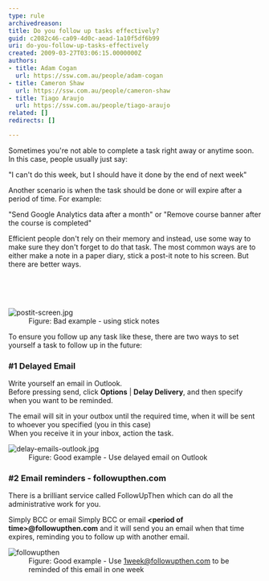```yaml
---
type: rule
archivedreason: 
title: Do you follow up tasks effectively?
guid: c2082c46-ca09-4d0c-aead-1a10f5df6b99
uri: do-you-follow-up-tasks-effectively
created: 2009-03-27T03:06:15.0000000Z
authors:
- title: Adam Cogan
  url: https://ssw.com.au/people/adam-cogan
- title: Cameron Shaw
  url: https://ssw.com.au/people/cameron-shaw
- title: Tiago Araujo
  url: https://ssw.com.au/people/tiago-araujo
related: []
redirects: []

---
```



<p>Sometimes you're not&#160;able to complete a task right away or anytime soon. In this case, people usually just say&#58;</p><p class="ssw15-rteElement-GreyBox">&quot;I can't do this&#160;week, but I should have it done by the end of next week&quot;<br></p><p>Another scenario is when the task should be done or will expire after a period of time. For example&#58;&#160;</p><p class="ssw15-rteElement-GreyBox">&quot;Send Google Analytics data after a month&quot; or &quot;Remove course banner after the course is completed&quot;<br></p><p>Efficient people don't rely on their memory and instead,&#160;use some way to make sure they don't forget to do that task.&#160;The most common ways are to either make a note in a paper diary, stick a post-it note to his screen. But there are better ways.​<br><br></p>

<br><excerpt class='endintro'></excerpt><br>
<dl class="badImage"><dt> <img src="/PublishingImages/postit-screen.jpg" alt="postit-screen.jpg" /> </dt><dd>Figure&#58; Bad example - using stick notes</dd></dl><p>To ensure you follow up any task like these, there are two ways to set yourself a task to follow up in the future&#58;</p><h3 class="ssw15-rteElement-H3">#1 Delayed Email <br></h3><p>Write yourself an email in Outlook. <br>Before pressing send, click <b>Options</b> | <b>Delay Delivery</b>, and then specify when you want to be reminded.</p><p>The email will sit in your outbox until the required time, when it will be sent to whoever you specified (you in this case)<br>When you receive it in your inbox, action the task.<br></p><dl class="goodImage"><dt> <img src="/PublishingImages/delay-emails-outlook.jpg" alt="delay-emails-outlook.jpg" /> </dt><dd>Figure&#58; Good example -&#160;Use delayed email on Outlook <br></dd></dl><h3 class="ssw15-rteElement-H3">#2 Email reminders - followupthen.com <br></h3><p>There is a brilliant service called FollowUpThen&#160;which can do all the administrative work for you.</p><p>Simply BCC or email Simply BCC or email <b>&lt;period of time&gt;@followupthen.com</b> and it will send you an email when that time expires, reminding you to follow up with another email.</p><dl class="goodImage"><dt> <img src="/PublishingImages/FollowUpThen.jpg" alt="followupthen" /> </dt><dd>Figure&#58; Good example -&#160;​Use <a href="mailto&#58;1week@followupthen.com">1week@followupthen.com</a>&#160;to be reminded of this email in one week </dd></dl>


